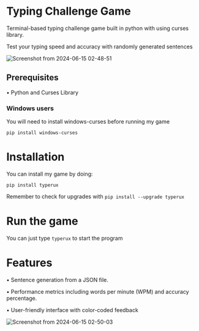 # Typing Challenge Game
Terminal-based typing challenge game built in python with using curses library.

Test your typing speed and accuracy with randomly generated sentences

![Screenshot from 2024-06-15 02-48-51](https://github.com/GoncaloBranquinho/typerRux/assets/159024022/2e59a7c5-2ed3-4bf0-92e2-2056a79ab4e0)

## Prerequisites
  • Python and Curses Library
  
  ### Windows users
  You will need to install windows-curses before running my game


    pip install windows-curses
# Installation
 You can install my game by doing:


    pip install typerux
  
  Remember to check for upgrades with `pip install --upgrade typerux`
# Run the game
  
  
 You can just type  ```typerux``` to start the program
# Features

 • Sentence generation from a JSON file.

 • Performance metrics including words per minute (WPM) and accuracy percentage.
 
 • User-friendly interface with color-coded feedback

  ![Screenshot from 2024-06-15 02-50-03](https://github.com/GoncaloBranquinho/typerRux/assets/159024022/6932f296-8834-4057-9e99-7b2324920c22)


